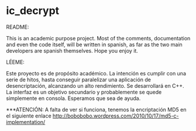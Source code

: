 ic_decrypt
==========

README:

This is an academic purpose project. Most of the comments, documentation and even the code itself, 
will be written in spanish, as far as the two main developers are spanish themselves. Hope you enjoy it.


LÉEME:

Este proyecto es de propósito académico. La intención es cumplir con una serie de hitos, hasta conseguir 
paralelizar una aplicación de desencriptación, alcanzando un alto rendimiento. Se desarrollará en C++. 
La interfaz es un objetivo secundario y probablemente se quede simplemente en consola. Esperamos que sea de ayuda.

***ATENCIÓN: A falta de ver si funciona, tenemos la encriptación MD5 en el siguiente enlace
http://bobobobo.wordpress.com/2010/10/17/md5-c-implementation/